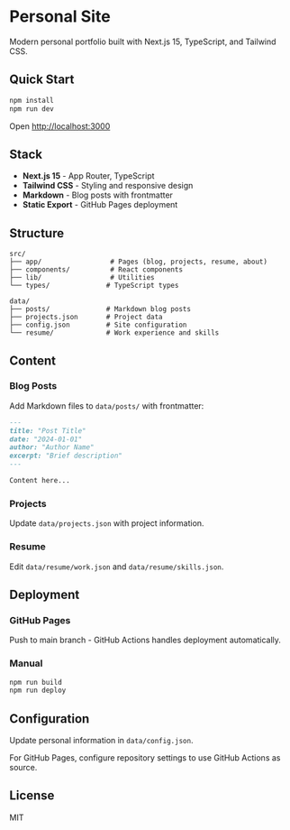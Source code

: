# Personal Site

Modern personal portfolio built with Next.js 15, TypeScript, and Tailwind CSS.

## Quick Start

```bash
npm install
npm run dev
```

Open [http://localhost:3000](http://localhost:3000)

## Stack

- **Next.js 15** - App Router, TypeScript
- **Tailwind CSS** - Styling and responsive design
- **Markdown** - Blog posts with frontmatter
- **Static Export** - GitHub Pages deployment

## Structure

```
src/
├── app/                 # Pages (blog, projects, resume, about)
├── components/          # React components
├── lib/                 # Utilities
└── types/              # TypeScript types

data/
├── posts/              # Markdown blog posts
├── projects.json       # Project data
├── config.json         # Site configuration
└── resume/             # Work experience and skills
```

## Content

### Blog Posts
Add Markdown files to `data/posts/` with frontmatter:

```markdown
---
title: "Post Title"
date: "2024-01-01"
author: "Author Name"
excerpt: "Brief description"
---

Content here...
```

### Projects
Update `data/projects.json` with project information.

### Resume
Edit `data/resume/work.json` and `data/resume/skills.json`.

## Deployment

### GitHub Pages
Push to main branch - GitHub Actions handles deployment automatically.

### Manual
```bash
npm run build
npm run deploy
```

## Configuration

Update personal information in `data/config.json`.

For GitHub Pages, configure repository settings to use GitHub Actions as source.

## License

MIT